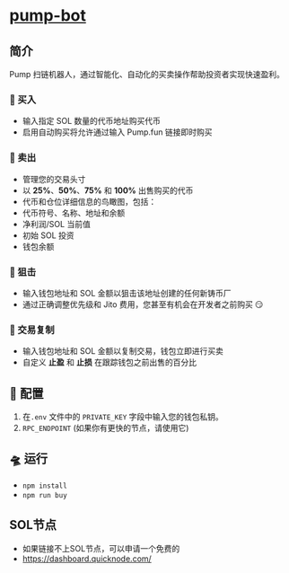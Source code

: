 # [pump-bot](https://blog.csdn.net/m0_73054711/article/details/143747854)

## 简介

Pump 扫链机器人，通过智能化、自动化的买卖操作帮助投资者实现快速盈利。

### 💊 买入

- 输入指定 SOL 数量的代币地址购买代币
- 启用自动购买将允许通过输入 Pump.fun 链接即时购买

### 💸 卖出

- 管理您的交易头寸
- 以 **25%**、**50%**、**75%** 和 **100%** 出售购买的代币
- 代币和仓位详细信息的鸟瞰图，包括：
- 代币符号、名称、地址和余额
- 净利润/SOL 当前值
- 初始 SOL 投资
- 钱包余额

### 🔫 狙击

- 输入钱包地址和 SOL 金额以狙击该地址创建的任何新铸币厂
- 通过正确调整优先级和 Jito 费用，您甚至有机会在开发者之前购买 😏

### 🤖 交易复制

- 输入钱包地址和 SOL 金额以复制交易，钱包立即进行买卖
- 自定义 **止盈** 和 **止损** 在跟踪钱包之前出售的百分比

## 🚀 配置

1. 在`.env` 文件中的 `PRIVATE_KEY` 字段中输入您的钱包私钥。
2. `RPC_ENDPOINT` (如果你有更快的节点，请使用它)

## 🛸 运行

- `npm install`
- `npm run buy`

## SOL节点

- 如果链接不上SOL节点，可以申请一个免费的
- https://dashboard.quicknode.com/
